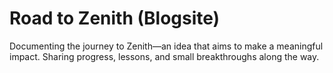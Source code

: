# Road to Zenith (Blogsite)

Documenting the journey to Zenith—an idea that aims to make a meaningful impact. Sharing progress, lessons, and small breakthroughs along the way.
